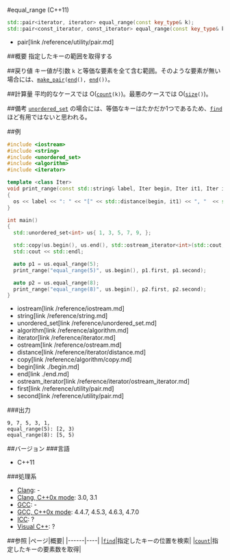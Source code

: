 #equal_range (C++11)
```cpp
std::pair<iterator, iterator> equal_range(const key_type& k);
std::pair<const_iterator, const_iterator> equal_range(const key_type& k) const;
```
* pair[link /reference/utility/pair.md]

##概要
指定したキーの範囲を取得する


##戻り値
キー値が引数 `k` と等価な要素を全て含む範囲。そのような要素が無い場合には、[`make_pair`](/reference/utility/pair/make_pair.md)`(`[`end`](./end.md)`(), `[`end`](./end.md)`())`。


##計算量
平均的なケースでは O([`count`](./count.md)`(k)`)。最悪のケースでは O([`size`](./size.md)`()`)。


##備考
[`unordered_set`](/reference/unordered_set/unordered_set.md) の場合には、等価なキーはたかだか1つであるため、[`find`](./find.md) ほど有用ではないと思われる。

##例
```cpp
#include <iostream>
#include <string>
#include <unordered_set>
#include <algorithm>
#include <iterator>

template <class Iter>
void print_range(const std::string& label, Iter begin, Iter it1, Iter it2, std::ostream& os = std::cout)
{
  os << label << ": " << "[" << std::distance(begin, it1) << ", "  << std::distance(begin, it2) << ")" << std::endl;
}

int main()
{
  std::unordered_set<int> us{ 1, 3, 5, 7, 9, };

  std::copy(us.begin(), us.end(), std::ostream_iterator<int>(std::cout, ", "));
  std::cout << std::endl;

  auto p1 = us.equal_range(5);
  print_range("equal_range(5)", us.begin(), p1.first, p1.second);

  auto p2 = us.equal_range(8);
  print_range("equal_range(8)", us.begin(), p2.first, p2.second);
}
```
* iostream[link /reference/iostream.md]
* string[link /reference/string.md]
* unordered_set[link /reference/unordered_set.md]
* algorithm[link /reference/algorithm.md]
* iterator[link /reference/iterator.md]
* ostream[link /reference/ostream.md]
* distance[link /reference/iterator/distance.md]
* copy[link /reference/algorithm/copy.md]
* begin[link ./begin.md]
* end[link ./end.md]
* ostream_iterator[link /reference/iterator/ostream_iterator.md]
* first[link /reference/utility/pair.md]
* second[link /reference/utility/pair.md]

###出力
```
9, 7, 5, 3, 1,
equal_range(5): [2, 3)
equal_range(8): [5, 5)
```

##バージョン
###言語
- C++11

###処理系
- [Clang](/implementation.md#clang): -
- [Clang, C++0x mode](/implementation.md#clang): 3.0, 3.1
- [GCC](/implementation.md#gcc): -
- [GCC, C++0x mode](/implementation.md#gcc): 4.4.7, 4.5.3, 4.6.3, 4.7.0
- [ICC](/implementation.md#icc): ?
- [Visual C++](/implementation.md#visual_cpp): ?

##参照
|ページ|概要|
|------|----|
|[`find`](./find.md)|指定したキーの位置を検索|
|[`count`](./count.md)|指定したキーの要素数を取得|

